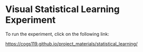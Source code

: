 # Visual Statistical Learning Experiment

To run the experiment, click on the following link:

https://cogs119.github.io/project_materials/statistical_learning/
